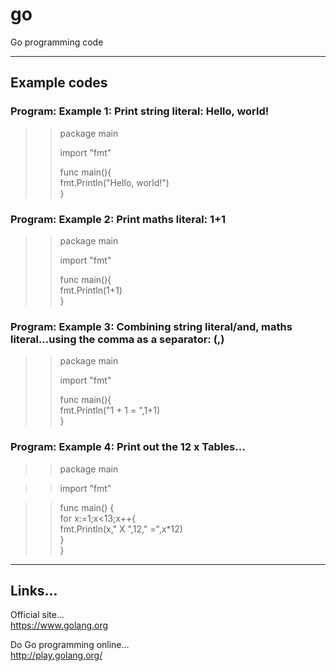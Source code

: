 # go
Go programming code

-----

## Example codes  

### Program: Example 1: Print string literal: Hello, world!

>>package main  
>>
>>import "fmt"  
>>
>>func main(){  
>> fmt.Println("Hello, world!")  
>>}  

### Program: Example 2: Print maths literal: 1+1

>>package main  
>>
>>import "fmt"  
>>
>>func main(){  
>> fmt.Println(1+1)    
>>}  

### Program: Example 3: Combining string literal/and, maths literal...using the comma as a separator: (,)

>>package main  
>>
>>import "fmt"  
>>
>>func main(){  
>> fmt.Println("1 + 1 = ",1+1)    
>>}  

### Program: Example 4: Print out the 12 x Tables...

>>package main  

>>import "fmt"   

>>func main() {  
>>	for x:=1;x<13;x++{  
>>	 fmt.Println(x," X ",12," =",x*12)  
>>	}  
>>}  


-----

## Links...

Official site...  
https://www.golang.org  

Do Go programming online...  
http://play.golang.org/
